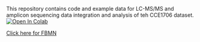This repository contains code and example data for LC-MS/MS and amplicon sequencing data integration and analysis of teh CCE1706 dataset.
[![Open In Colab](https://colab.research.google.com/assets/colab-badge.svg)](https://colab.research.google.com/github/Functional-Metabolomics-Lab/CCE_Data-Analysis/blob/main/)

[Click here for FBMN](https://gnps.ucsd.edu/ProteoSAFe/status.jsp?task=be9f2757d99148cc952bb5237096c7fd)
